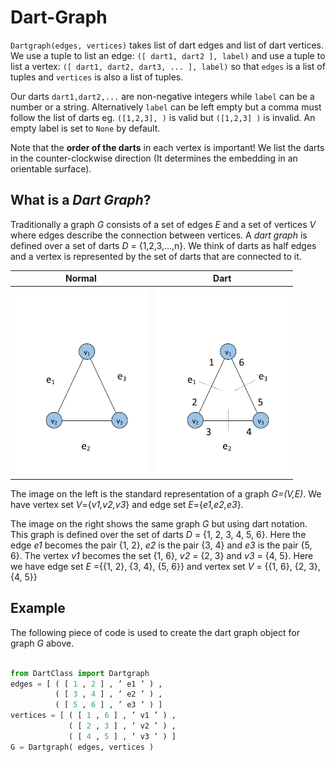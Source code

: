 # Dart-Graph

``Dartgraph(edges, vertices)`` takes list of dart edges and list of dart vertices.
We use a tuple to list an edge: ``([ dart1, dart2 ], label)``
and use a tuple to list a vertex: ``([ dart1, dart2, dart3, ... ], label)``
so that ``edges`` is a list of tuples and ``vertices`` is also a list of tuples.

Our darts ``dart1,dart2,...`` are non-negative integers while ``label`` can be a number or a string. Alternatively ``label`` can be left empty but a comma must follow the list of darts
eg. ``([1,2,3], )`` is valid but ``([1,2,3] )`` is invalid. An empty label is set to ``None`` by default.

Note that the **order of the darts** in  each vertex is important! We list the darts in the counter-clockwise direction (It determines the embedding in an orientable surface).


## What is a *Dart Graph*?

Traditionally a graph *G* consists of a set of edges *E* and a set of vertices *V*
where edges describe the connection between vertices.
A *dart graph* is defined over a set of darts *D* = {1,2,3,...,n}.
We think of darts as half edges and a vertex is represented by the set of darts that
are connected to it.

| Normal | Dart |
|---|---|
|<img src="images/graph3normal.png" alt="Normal Notation" height="300px"/>| <img src="images/graph3dart.png" alt="Dart Notation" height="300"/>|

The image on the left is the standard representation of a graph *G=(V,E)*.
We have vertex set *V*={*v1,v2,v3*} and edge set *E*={*e1,e2,e3*}.

The image on the right shows the same graph *G* but using dart notation.
This graph is defined over the set of darts *D* = {1, 2, 3, 4, 5, 6}.
Here the edge *e1* becomes the pair {1, 2}, *e2* is the pair {3, 4} and *e3* is the pair {5, 6}.
The vertex *v1* becomes the set {1, 6}, *v2* = {2, 3} and *v3* = {4, 5}. 
Here we have edge set *E* ={{1, 2}, {3, 4}, {5, 6}} and vertex set *V* = {{1, 6}, {2, 3}, {4, 5}}

## Example
The following piece of code is used to create the dart graph object for graph *G* above.
```python

from DartClass import Dartgraph
edges = [ ( [ 1 , 2 ] , ’ e1 ’ ) ,
          ( [ 3 , 4 ] , ’ e2 ’ ) ,
          ( [ 5 , 6 ] , ’ e3 ’ ) ]
vertices = [ ( [ 1 , 6 ] , ’ v1 ’ ) ,
             ( [ 2 , 3 ] , ’ v2 ’ ) ,
             ( [ 4 , 5 ] , ’ v3 ’ ) ]
G = Dartgraph( edges, vertices )
```



